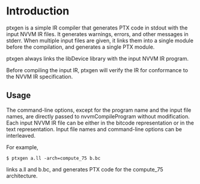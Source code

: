 Introduction
============

ptxgen is a simple IR compiler that generates PTX code in stdout with the
input NVVM IR files. It generates warnings, errors, and other messages in
stderr. When multiple input files are given, it links them into a single
module before the compilation, and generates a single PTX module.

ptxgen always links the libDevice library with the input NVVM IR program.

Before compiling the input IR, ptxgen will verify the IR for conformance
to the NVVM IR specification.

Usage
-----

The command-line options, except for the program name and the input file
names, are directly passed to nvvmCompileProgram without modification.
Each input NVVM IR file can be either in the bitcode representation or
in the text representation. Input file names and command-line options can be
interleaved.

For example,

    $ ptxgen a.ll -arch=compute_75 b.bc

links a.ll and b.bc, and generates PTX code for the compute_75 architecture.

